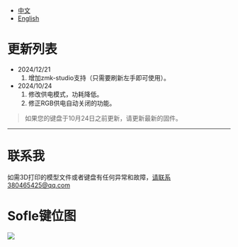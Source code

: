 - [中文](README_CN.md)
- [English](README.md)

# 更新列表

- 2024/12/21
  1. 增加zmk-studio支持（只需要刷新左手即可使用）。
- 2024/10/24
  1. 修改供电模式，功耗降低。
  2. 修正RGB供电自动关闭的功能。

> 如果您的键盘于10月24日之前更新，请更新最新的固件。
> 
---
# 联系我

如需3D打印的模型文件或者键盘有任何异常和故障，请联系380465425@qq.com

# Sofle键位图

<img src="keymap-drawer/sofle.svg" >

